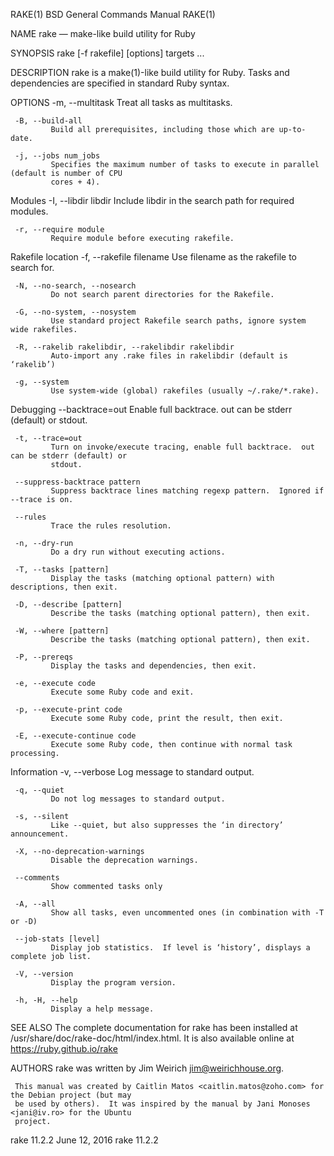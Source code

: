 RAKE(1)                               BSD General Commands Manual                              RAKE(1)

NAME
     rake — make-like build utility for Ruby

SYNOPSIS
     rake [-f rakefile] [options] targets ...

DESCRIPTION
     rake is a make(1)-like build utility for Ruby.  Tasks and dependencies are specified in standard
     Ruby syntax.

OPTIONS
     -m, --multitask
             Treat all tasks as multitasks.

     -B, --build-all
             Build all prerequisites, including those which are up-to-date.

     -j, --jobs num_jobs
             Specifies the maximum number of tasks to execute in parallel (default is number of CPU
             cores + 4).

   Modules
     -I, --libdir libdir
             Include libdir in the search path for required modules.

     -r, --require module
             Require module before executing rakefile.

   Rakefile location
     -f, --rakefile filename
             Use filename as the rakefile to search for.

     -N, --no-search, --nosearch
             Do not search parent directories for the Rakefile.

     -G, --no-system, --nosystem
             Use standard project Rakefile search paths, ignore system wide rakefiles.

     -R, --rakelib rakelibdir, --rakelibdir rakelibdir
             Auto-import any .rake files in rakelibdir (default is ‘rakelib’)

     -g, --system
             Use system-wide (global) rakefiles (usually ~/.rake/*.rake).

   Debugging
     --backtrace=out
             Enable full backtrace.  out can be stderr (default) or stdout.

     -t, --trace=out
             Turn on invoke/execute tracing, enable full backtrace.  out can be stderr (default) or
             stdout.

     --suppress-backtrace pattern
             Suppress backtrace lines matching regexp pattern.  Ignored if --trace is on.

     --rules
             Trace the rules resolution.

     -n, --dry-run
             Do a dry run without executing actions.

     -T, --tasks [pattern]
             Display the tasks (matching optional pattern) with descriptions, then exit.

     -D, --describe [pattern]
             Describe the tasks (matching optional pattern), then exit.

     -W, --where [pattern]
             Describe the tasks (matching optional pattern), then exit.

     -P, --prereqs
             Display the tasks and dependencies, then exit.

     -e, --execute code
             Execute some Ruby code and exit.

     -p, --execute-print code
             Execute some Ruby code, print the result, then exit.

     -E, --execute-continue code
             Execute some Ruby code, then continue with normal task processing.

   Information
     -v, --verbose
             Log message to standard output.

     -q, --quiet
             Do not log messages to standard output.

     -s, --silent
             Like --quiet, but also suppresses the ‘in directory’ announcement.

     -X, --no-deprecation-warnings
             Disable the deprecation warnings.

     --comments
             Show commented tasks only

     -A, --all
             Show all tasks, even uncommented ones (in combination with -T or -D)

     --job-stats [level]
             Display job statistics.  If level is ‘history’, displays a complete job list.

     -V, --version
             Display the program version.

     -h, -H, --help
             Display a help message.

SEE ALSO
     The complete documentation for rake has been installed at
     /usr/share/doc/rake-doc/html/index.html.  It is also available online at
     https://ruby.github.io/rake

AUTHORS
     rake was written by Jim Weirich <jim@weirichhouse.org>.

     This manual was created by Caitlin Matos <caitlin.matos@zoho.com> for the Debian project (but may
     be used by others).  It was inspired by the manual by Jani Monoses <jani@iv.ro> for the Ubuntu
     project.

rake 11.2.2                                  June 12, 2016                                 rake 11.2.2
